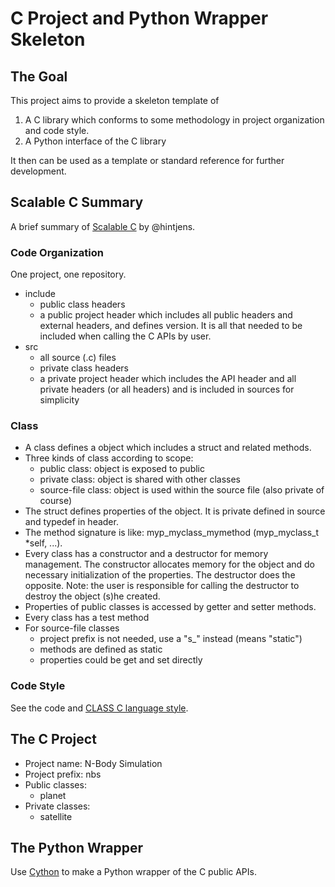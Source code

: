 # C Project and Python Wrapper Skeleton

## The Goal

This project aims to provide a skeleton template of

1. A C library which conforms to some methodology in project organization and code style.
2. A Python interface of the C library

It then can be used as a template or standard reference for further development.

## Scalable C Summary

A brief summary of [Scalable C](https://hintjens.gitbooks.io/scalable-c/) by @hintjens.

### Code Organization

One project, one repository.

- include
    - public class headers
    - a public project header which includes all public headers and external headers, and defines version. It is all that needed to be included when calling the C APIs by user.
- src
    - all source (.c) files
    - private class headers
    - a private project header which includes the API header and all private headers (or all headers) and is included in sources for simplicity

### Class

- A class defines a object which includes a struct and related methods.
- Three kinds of class according to scope:
    - public class: object is exposed to public
    - private class: object is shared with other classes
    - source-file class: object is used within the source file (also private of course)
- The struct defines properties of the object. It is private defined in source and typedef in header.
- The method signature is like: myp_myclass_mymethod (myp_myclass_t *self, ...).
- Every class has a constructor and a destructor for memory management. The constructor allocates memory for the object and do necessary initialization of the properties. The destructor does the opposite. Note: the user is responsible for calling the destructor to destroy the object (s)he created.
- Properties of public classes is accessed by getter and setter methods.
- Every class has a test method
- For source-file classes
    - project prefix is not needed, use a "s_" instead (means "static")
    - methods are defined as static
    - properties could be get and set directly

### Code Style

See the code and [CLASS C language style](http://rfc.zeromq.org/spec:21).


## The C Project

- Project name: N-Body Simulation
- Project prefix: nbs
- Public classes:
    - planet
- Private classes:
    - satellite


## The Python Wrapper

Use [Cython](http://cython.org/) to make a Python wrapper of the C public APIs.

